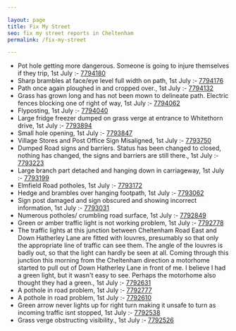 ```yaml
---

layout: page
title: Fix My Street
seo: fix my street reports in Cheltenham
permalink: /fix-my-street

---
```


<!-- fix_marker starts -->

- Pot hole getting more dangerous. Someone is going to injure themselves if they trip, 1st July :- [7794180](https://www.fixmystreet.com/report/7794180)
- Sharp brambles at face/eye level full width on path, 1st July :- [7794176](https://www.fixmystreet.com/report/7794176)
- Path once again ploughed in and cropped over., 1st July :- [7794132](https://www.fixmystreet.com/report/7794132)
- Grass has grown long and has not been mown to delineate path. Electric fences blocking one of right of way, 1st July :- [7794062](https://www.fixmystreet.com/report/7794062)
- Flyposting, 1st July :- [7794040](https://www.fixmystreet.com/report/7794040)
- Large fridge freezer dumped on grass verge at entrance to Whitethorn drive, 1st July :- [7793894](https://www.fixmystreet.com/report/7793894)
- Small hole opening, 1st July :- [7793847](https://www.fixmystreet.com/report/7793847)
- Village Stores and Post Office Sign Misaligned, 1st July :- [7793750](https://www.fixmystreet.com/report/7793750)
- Dumped Road signs and barriers. Status has been changed to closed, nothing has changed, the signs and barriers are still there., 1st July :- [7793223](https://www.fixmystreet.com/report/7793223)
- Large branch part detached and hanging down in carriageway, 1st July :- [7793199](https://www.fixmystreet.com/report/7793199)
- Elmfield Road potholes, 1st July :- [7793172](https://www.fixmystreet.com/report/7793172)
- Hedge and brambles over hanging footpath, 1st July :- [7793062](https://www.fixmystreet.com/report/7793062)
- Sign post damaged and sign obscured and showing incorrect information, 1st July :- [7793031](https://www.fixmystreet.com/report/7793031)
- Numerous potholes/ crumbling road surface, 1st July :- [7792849](https://www.fixmystreet.com/report/7792849)
- Green or amber traffic light is not working problem, 1st July :- [7792778](https://www.fixmystreet.com/report/7792778)
- The traffic lights at this junction between Cheltenham Road East and Down Hatherley Lane are fitted with louvres, presumably so that only the appropriate line of traffic can see them. The angle of the louvres is badly out, so that the light can hardly be seen at all. Coming through this junction this morning from the Cheltenham direction a motorhome started to pull out of Down Hatherley Lane in front of me. I believe I had a green light, but it wasn't easy to see. Perhaps the motorhome also thought they had a green., 1st July :- [7792631](https://www.fixmystreet.com/report/7792631)
- A pothole in road problem, 1st July :- [7792777](https://www.fixmystreet.com/report/7792777)
- A pothole in road problem, 1st July :- [7792610](https://www.fixmystreet.com/report/7792610)
- Green arrow never lights up for right turn making it unsafe to turn as incoming traffic isnt stopped, 1st July :- [7792538](https://www.fixmystreet.com/report/7792538)
- Grass verge obstructing visibility., 1st July :- [7792526](https://www.fixmystreet.com/report/7792526)

<!-- fix_marker ends -->